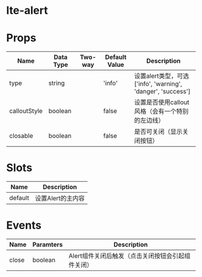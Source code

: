 # lte-alert

# Props

| Name | Data Type |  Two-way | Default Value | Description |
| --- | --- | --- | --- | --- |
| type | string | | 'info' | 设置alert类型，可选['info', 'warning', 'danger', 'success'] |
| calloutStyle | boolean | | false | 设置是否使用callout风格（会有一个特别的左边线） |
| closable | boolean | | false | 是否可关闭（显示关闭按钮） |

# Slots

| Name | Description |
| --- | --- |
| default | 设置Alert的主内容 |



# Events

| Name | Paramters | Description |
| --- | --- | --- |
| close | boolean | Alert组件关闭后触发（点击关闭按钮会引起组件关闭） |

